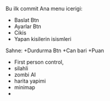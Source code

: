Bu ilk commit
Ana menu icerigi: 
+ Baslat Btn
+ Ayarlar Btn
+ Cikis
+ Yapan kisilerin isismleri

Sahne:
+Durdurma Btn
+Can bari 
+Puan 
+ First person control,
+ silahli
+ zombi AI
+ harita yapimi
+ minimap
+ 
